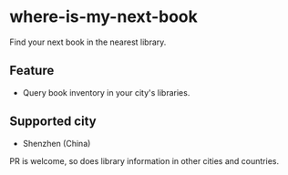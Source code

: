 # where-is-my-next-book

Find your next book in the nearest library.

## Feature

- Query book inventory in your city's libraries.

## Supported city

- Shenzhen (China)

PR is welcome, so does library information in other cities and countries.
